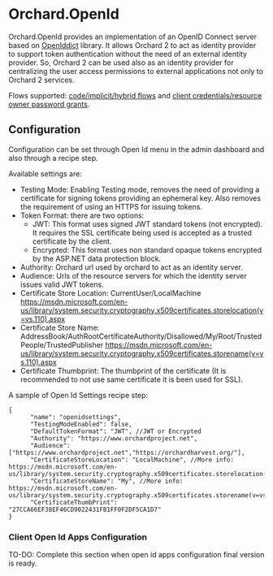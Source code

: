 ﻿# Orchard.OpenId

Orchard.OpenId provides an implementation of an OpenID Connect server based on [OpenIddict](https://github.com/openiddict/openiddict-core) library. 
It allows Orchard 2 to act as identity provider to support token authentication without the need of an external identity provider.
So, Orchard 2 can be used also as an identity provider for centralizing the user access permissions to external applications not only to Orchard 2 services.

Flows supported: [code/implicit/hybrid flows](http://openid.net/specs/openid-connect-core-1_0.html) and [client credentials/resource owner password grants](https://tools.ietf.org/html/rfc6749).



## Configuration

Configuration can be set through Open Id menu in the admin dashboard and also through a recipe step.

Available settings are:
+ Testing Mode: Enabling Testing mode, removes the need of providing a certificate for signing tokens providing an ephemeral key. Also removes the requirement of using an HTTPS for issuing tokens.
+ Token Format: there are two options:
  + JWT: This format uses signed JWT standard tokens (not encrypted). It requires the SSL certificate being used is accepted as a trusted certificate by the client.
  + Encrypted: This format uses non standard opaque tokens encrypted by the ASP.NET data protection block. 
+ Authority: Orchard url used by orchard to act as an identity server.
+ Audience: Urls of the resource servers for which the identity server issues valid JWT tokens.
+ Certificate Store Location: CurrentUser/LocalMachine https://msdn.microsoft.com/en-us/library/system.security.cryptography.x509certificates.storelocation(v=vs.110).aspx
+ Certificate Store Name: AddressBook/AuthRootCertificateAuthority/Disallowed/My/Root/TrustedPeople/TrustedPublisher https://msdn.microsoft.com/en-us/library/system.security.cryptography.x509certificates.storename(v=vs.110).aspx
+ Certificate Thumbprint: The thumbprint of the certificate (It is recommended to not use same certificate it is been used for SSL).

A sample of Open Id Settings recipe step:
```
{
      "name": "openidsettings",
      "TestingModeEnabled": false,
      "DefaultTokenFormat": "JWT", //JWT or Encrypted
      "Authority": "https://www.orchardproject.net",
      "Audience": ["https://www.orchardproject.net","https://orchardharvest.org/"],
      "CertificateStoreLocation": "LocalMachine", //More info: https://msdn.microsoft.com/en-us/library/system.security.cryptography.x509certificates.storelocation(v=vs.110).aspx
      "CertificateStoreName": "My", //More info: https://msdn.microsoft.com/en-us/library/system.security.cryptography.x509certificates.storename(v=vs.110).aspx
      "CertificateThumbPrint": "27CCA66EF38EF46CD9022431FB1FF0F2DF5CA1D7"
}
```

### Client Open Id Apps Configuration

TO-DO: Complete this section when open id apps configuration final version is ready.